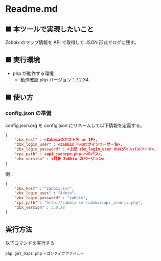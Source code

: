 # Readme.md

## ■ 本ツールで実現したいこと
Zabbix のマップ情報を API で取得して JSON 形式でログに残す。

## ■ 実行環境
- php が動作する環境
    - 動作確認 php バージョン：7.2.34

## ■ 使い方
### config.json の準備
config.json.org を config.json にリネームして以下情報を定義する。

```json
{
    "zbx_host" : <Zabbixのホスト名 or IP>,
    "zbx_login_user" : <Zabbix へのログインユーザー名>,
    "zbx_login_password" : <上記 zbx_login_user のログインパスワード>,
    "rpc_path" : <api_jsonrpc.php へのパス>,
    "zbx_version" : <対象 Zabbix のバージョン>
}
```


例：

```json
{
    "zbx_host" : "zabbix-svr",
    "zbx_login_user" : "Admin",
    "zbx_login_password" : "zabbix",
    "rpc_path" : "http://zabbix-svr/zabbix/api_jsonrpc.php",
    "zbx_version" : 3.0.28
}

```

## 実行方法
以下コマンドを実行する

```
php get_maps.php <コンフィグファイル>
```
